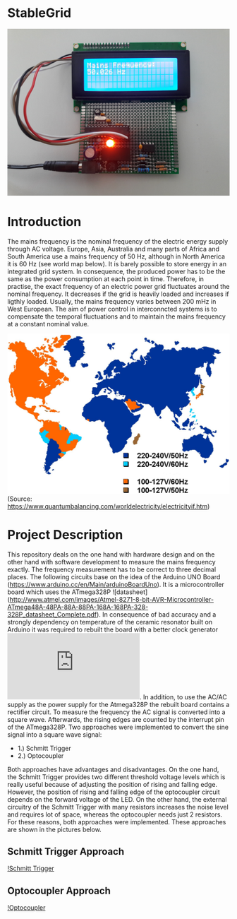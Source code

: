 # StableGrid

![Hardware](https://github.com/franzpl/StableGrid/blob/master/doc_pictures/hardware_schmitt_trigger.jpg)

# Introduction

The mains frequency is the nominal frequency of the electric energy supply through AC voltage. Europe, Asia, Australia and many parts of Africa and South America use a mains frequency of 50 Hz, although in North America it is 60 Hz (see world map below). It is barely possible to store energy in an integrated grid system. In consequence, the produced power has to be the same as the power consumption at each point in time. Therefore, in practise, the exact frequency of an electric power grid fluctuates around the nominal frequency. It decreases if the grid is heavily loaded and increases if ligthly loaded. Usually, the mains frequency varies between 200 mHz in West European. The aim of power control in interconncted systems is to compensate the temporal fluctuations and to maintain the mains frequency at a constant nominal value. 

![World Map Mains Frequencies](https://github.com/franzpl/StableGrid/blob/master/doc_pictures/worldmap_mains_frequencies_and_voltages.jpg)
(Source: https://www.quantumbalancing.com/worldelectricity/electricityif.htm)

# Project Description

This repository deals on the one hand with hardware design and on the other hand with software development to measure the mains frequency exactly. The frequency measurement has to be correct to three decimal places. The following circuits base on the idea of the Arduino UNO Board (https://www.arduino.cc/en/Main/arduinoBoardUno). It is a microcontroller board which uses the ATmega328P ![datasheet] (http://www.atmel.com/images/Atmel-8271-8-bit-AVR-Microcontroller-ATmega48A-48PA-88A-88PA-168A-168PA-328-328P_datasheet_Complete.pdf). In consequence of bad accuracy and a strongly dependency on temperature of the ceramic resonator built on Arduino it was required to rebuilt the board with a better clock generator ![crystal_vs_resonator](https://forum.arduino.cc/index.php?topic=60662.0). In addition, to use the AC/AC supply as the power supply for the Atmega328P the rebuilt board contains a rectifier circuit. To measure the frequency the AC signal is converted into a square wave. Afterwards, the rising edges are counted by the interrupt pin of the ATmega328P. Two approaches were implemented to convert the sine signal into a square wave signal: 

* 1.) Schmitt Trigger
* 2.) Optocoupler

Both approaches have advantages and disadvantages. On the one hand, the Schmitt Trigger provides two different threshold voltage levels which is really useful because of adjusting the position of rising and falling edge. However, the position of rising and falling edge of the optocoupler circuit depends on the forward voltage of the LED.  On the other hand, the external circuitry of the Schmitt Trigger with many resistors increases the noise level and requires lot of space, whereas the optocoupler needs just 2 resistors. For these reasons, both approaches were implemented. These approaches are shown in the pictures below. 

Schmitt Trigger Approach
------------------------

[!Schmitt Trigger](https://github.com/franzpl/StableGrid/blob/master/doc_pictures/stable_grid_schmitt_trigger.jpg)

Optocoupler Approach
--------------------

[!Optocoupler](https://github.com/franzpl/StableGrid/blob/master/doc_pictures/stable_grid_optocoupler.jpg)

